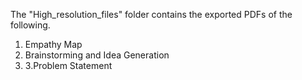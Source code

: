 The "High_resolution_files" folder contains the exported PDFs of the following.

1. Empathy Map 
2. Brainstorming and Idea Generation 
3. 3.Problem Statement
